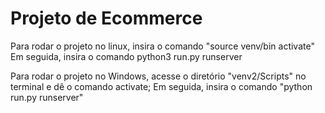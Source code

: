 # Projeto de Ecommerce

Para rodar o projeto no linux, insira o comando "source venv/bin activate"
Em seguida, insira o comando python3 run.py runserver

Para rodar o projeto no Windows, acesse o diretório "venv2/Scripts" no terminal e dê o comando activate;
Em seguida, insira o comando "python run.py runserver"